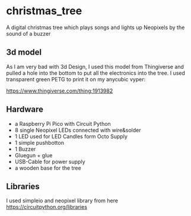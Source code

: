 # christmas_tree
A digital christmas tree which plays songs and lights up Neopixels by the sound of a buzzer 

## 3d model
As I am very bad with 3d Design, I used this model from Thingiverse and pulled a hole into the bottom to put all the electronics into the tree. I used transparent green PETG to print it on my anycubic vyper:

https://www.thingiverse.com/thing:1913982

## Hardware
 - a Raspberry Pi Pico with Circuit Python
 - 8 single Neopixel LEDs connected with wire&solder
 - 1 LED used for LED Candles form Octo Supply
 - 1 simple pushbotton
 - 1 Buzzer
 - Gluegun + glue
 - USB-Cable for power supply
 - a wooden base for the tree
 
## Libraries 

I used simpleio and neopixel library from here https://circuitpython.org/libraries


 
 

